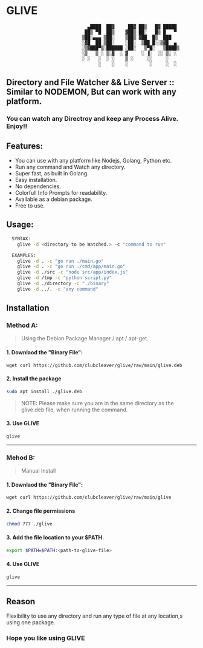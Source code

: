 # GLIVE

                                  ▄████  ██▓     ██▓ ██▒   █▓ █████ 
                                 ██▒ ▀█  ██▒    ▓██▒ ██░   █▒ █   ▀ 
                                ▒██░▄▄▄ ▒██░    ▒██▒ ▓██  █▒  ███   
                                ░▓█  ██ ▒██░    ░██░  ▒██ █░░▒▓█  ▄ 
                                ░▒▓███▀▒░██████ ░██░   ▒▀█░   ▒████▒
                                ░▒   ▒ ░ ▒░▓  ░ ▓     ░ ▐░  ░░ ▒░ ░
                                ░ ░   ░  ░ ░    ▒ ░     ░░     ░   
                                      ░    ░    ░        ░     ░  ░


## Directory and File Watcher && Live Server :: Similar to NODEMON, But can work with any platform.
### You can watch any Directroy and keep any Process Alive. Enjoy!!
## Features:
* You can use with any platform like Nodejs, Golang, Python etc.
* Run any command and Watch any directory.
* Super fast, as built in Golang.
* Easy installation.
* No dependencies.
* Colorfull Info Prompts for readability.
* Available as a debian package.
* Free to use.

## Usage: 
```sh
  SYNTAX:
	glive -d <directory to be Watched.> -c "command to run"

  EXAMPLES: 
	glive -d . -c "go run ./main.go"
	glive -d . -c "go run ./cmd/app/main.go"
	glive -d ./src -c "node src/app/index.js"
	glive -d /tmp -c "python script.py"
	glive -d ./directory -c "./binary"
	glive -d ../. -c "any command"
```


## Installation
### Method A:
>Using the Debian Package Manager / apt / apt-get.
#### 1. Downlaod the "Binary File":

```
wget curl https://github.com/clubcleaver/glive/raw/main/glive.deb
```
#### 2. Install the package
```sh
sudo apt install ./glive.deb
```

> NOTE:
Please make sure you are in the same directory as the glive.deb file, when running the command.

#### 3. Use GLIVE
```sh
glive
```

---

### Mehod B:
>Manual Install
#### 1. Downlaod the "Binary File":

```
wget curl https://github.com/clubcleaver/glive/raw/main/glive
```
#### 2. Change file permissions
```sh
chmod 777 ./glive
```
#### 3. Add the file location to your $PATH.
```sh
export $PATH=$PATH:<path-to-glive-file>
```
#### 4. Use GLIVE
```sh
glive
```
---



## Reason
Flexibility to use any directory and run any type of file at any location,s using one package.

### Hope you like using GLIVE
